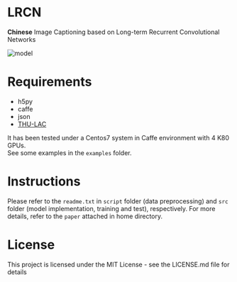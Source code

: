 # LRCN
**Chinese** Image Captioning based on Long-term Recurrent Convolutional Networks  

![model](https://github.com/kimmo1019/LRCN/example/LRCN_model.png)



# Requirements
- h5py
- caffe
- json
- [THU-LAC](http://thulac.thunlp.org/)  


It has been tested under a Centos7 system in Caffe environment with 4 K80 GPUs.  
See some examples in the `examples` folder.

# Instructions
Please refer to the `readme.txt` in `script` folder (data preprocessing) and `src` folder (model implementation, training and test), respectively. For more details, refer to the `paper` attached in home directory.

# License
This project is licensed under the MIT License - see the LICENSE.md file for details



